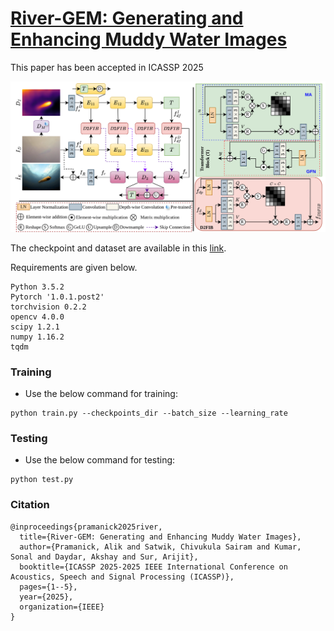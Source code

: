# [River-GEM: Generating and Enhancing Muddy Water Images](https://ieeexplore.ieee.org/document/10887847)

This paper has been accepted in ICASSP 2025

![Block](river-gem.png)

The checkpoint and dataset are available in this [link](https://drive.google.com/drive/folders/1IVHIOA5vetXzmS-TNSw8PMQIjLeak88v?usp=drive_link).

Requirements are given below.
```
Python 3.5.2
Pytorch '1.0.1.post2'
torchvision 0.2.2
opencv 4.0.0
scipy 1.2.1
numpy 1.16.2
tqdm
```

### Training
- Use the below command for training:
```
python train.py --checkpoints_dir --batch_size --learning_rate             
```
### Testing
- Use the below command for testing:
```
python test.py  
```

### Citation
```
@inproceedings{pramanick2025river,
  title={River-GEM: Generating and Enhancing Muddy Water Images},
  author={Pramanick, Alik and Satwik, Chivukula Sairam and Kumar, Sonal and Daydar, Akshay and Sur, Arijit},
  booktitle={ICASSP 2025-2025 IEEE International Conference on Acoustics, Speech and Signal Processing (ICASSP)},
  pages={1--5},
  year={2025},
  organization={IEEE}
}
```

